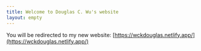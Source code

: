 ```yaml
---
title: Welcome to Douglas C. Wu's website
layout: empty
---
```


You will be redirected to my new website: [https://wckdouglas.netlify.app/](https://wckdouglas.netlify.app/)

<meta http-equiv="refresh" content="3; URL=https://wckdouglas.netlify.app/" />


